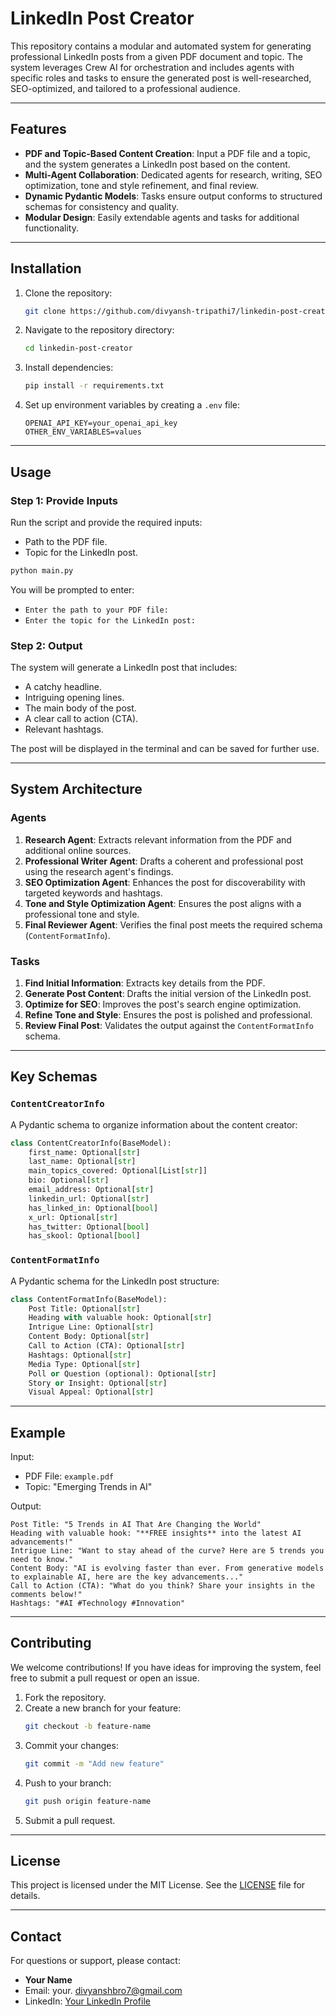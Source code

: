 # LinkedIn Post Creator

This repository contains a modular and automated system for generating professional LinkedIn posts from a given PDF document and topic. The system leverages Crew AI for orchestration and includes agents with specific roles and tasks to ensure the generated post is well-researched, SEO-optimized, and tailored to a professional audience.

---

## Features
- **PDF and Topic-Based Content Creation**: Input a PDF file and a topic, and the system generates a LinkedIn post based on the content.
- **Multi-Agent Collaboration**: Dedicated agents for research, writing, SEO optimization, tone and style refinement, and final review.
- **Dynamic Pydantic Models**: Tasks ensure output conforms to structured schemas for consistency and quality.
- **Modular Design**: Easily extendable agents and tasks for additional functionality.

---

## Installation

1. Clone the repository:
   ```bash
   git clone https://github.com/divyansh-tripathi7/linkedin-post-creator.git
   ```

2. Navigate to the repository directory:
   ```bash
   cd linkedin-post-creator
   ```

3. Install dependencies:
   ```bash
   pip install -r requirements.txt
   ```

4. Set up environment variables by creating a `.env` file:
   ```env
   OPENAI_API_KEY=your_openai_api_key
   OTHER_ENV_VARIABLES=values
   ```

---

## Usage

### Step 1: Provide Inputs

Run the script and provide the required inputs:
- Path to the PDF file.
- Topic for the LinkedIn post.

```bash
python main.py
```

You will be prompted to enter:
- `Enter the path to your PDF file:`
- `Enter the topic for the LinkedIn post:`

### Step 2: Output
The system will generate a LinkedIn post that includes:
- A catchy headline.
- Intriguing opening lines.
- The main body of the post.
- A clear call to action (CTA).
- Relevant hashtags.

The post will be displayed in the terminal and can be saved for further use.

---

## System Architecture

### Agents
1. **Research Agent**: Extracts relevant information from the PDF and additional online sources.
2. **Professional Writer Agent**: Drafts a coherent and professional post using the research agent's findings.
3. **SEO Optimization Agent**: Enhances the post for discoverability with targeted keywords and hashtags.
4. **Tone and Style Optimization Agent**: Ensures the post aligns with a professional tone and style.
5. **Final Reviewer Agent**: Verifies the final post meets the required schema (`ContentFormatInfo`).

### Tasks
1. **Find Initial Information**: Extracts key details from the PDF.
2. **Generate Post Content**: Drafts the initial version of the LinkedIn post.
3. **Optimize for SEO**: Improves the post's search engine optimization.
4. **Refine Tone and Style**: Ensures the post is polished and professional.
5. **Review Final Post**: Validates the output against the `ContentFormatInfo` schema.

---

## Key Schemas

### `ContentCreatorInfo`
A Pydantic schema to organize information about the content creator:
```python
class ContentCreatorInfo(BaseModel):
    first_name: Optional[str]
    last_name: Optional[str]
    main_topics_covered: Optional[List[str]]
    bio: Optional[str]
    email_address: Optional[str]
    linkedin_url: Optional[str]
    has_linked_in: Optional[bool]
    x_url: Optional[str]
    has_twitter: Optional[bool]
    has_skool: Optional[bool]
```

### `ContentFormatInfo`
A Pydantic schema for the LinkedIn post structure:
```python
class ContentFormatInfo(BaseModel):
    Post Title: Optional[str]
    Heading with valuable hook: Optional[str]
    Intrigue Line: Optional[str]
    Content Body: Optional[str]
    Call to Action (CTA): Optional[str]
    Hashtags: Optional[str]
    Media Type: Optional[str]
    Poll or Question (optional): Optional[str]
    Story or Insight: Optional[str]
    Visual Appeal: Optional[str]
```

---

## Example

Input:
- PDF File: `example.pdf`
- Topic: "Emerging Trends in AI"

Output:
```
Post Title: "5 Trends in AI That Are Changing the World"
Heading with valuable hook: "**FREE insights** into the latest AI advancements!"
Intrigue Line: "Want to stay ahead of the curve? Here are 5 trends you need to know."
Content Body: "AI is evolving faster than ever. From generative models to explainable AI, here are the key advancements..."
Call to Action (CTA): "What do you think? Share your insights in the comments below!"
Hashtags: "#AI #Technology #Innovation"
```

---

## Contributing

We welcome contributions! If you have ideas for improving the system, feel free to submit a pull request or open an issue.

1. Fork the repository.
2. Create a new branch for your feature:
   ```bash
   git checkout -b feature-name
   ```
3. Commit your changes:
   ```bash
   git commit -m "Add new feature"
   ```
4. Push to your branch:
   ```bash
   git push origin feature-name
   ```
5. Submit a pull request.

---

## License
This project is licensed under the MIT License. See the [LICENSE](LICENSE) file for details.

---

## Contact
For questions or support, please contact:
- **Your Name**
- Email: your. divyanshbro7@gmail.com
- LinkedIn: [Your LinkedIn Profile](https://www.linkedin.com/in/divyansh-tripathi7)

